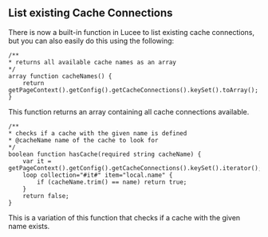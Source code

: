 <!--
{
  "title": "List existing Cache Connections",
  "id": "cookbook-cache-list",
  "categories": [
    "cache"
  ],
  "description": "List existing Cache Connections available in Lucee.",
  "keywords": [
    "Cache",
    "Cache connections",
    "List cache",
    "hasCache",
    "cacheNames",
    "Lucee"
  ]
}
-->
## List existing Cache Connections

There is now a built-in function in Lucee to list existing cache connections, but you can also easily do this using the following:

```cfs
/**
* returns all available cache names as an array
*/
array function cacheNames() {
    return getPageContext().getConfig().getCacheConnections().keySet().toArray();
}
```

This function returns an array containing all cache connections available.

```cfs
/**
* checks if a cache with the given name is defined
* @cacheName name of the cache to look for
*/
boolean function hasCache(required string cacheName) {
    var it = getPageContext().getConfig().getCacheConnections().keySet().iterator();
    loop collection="#it#" item="local.name" {
        if (cacheName.trim() == name) return true;
    }
    return false;
}
```

This is a variation of this function that checks if a cache with the given name exists.